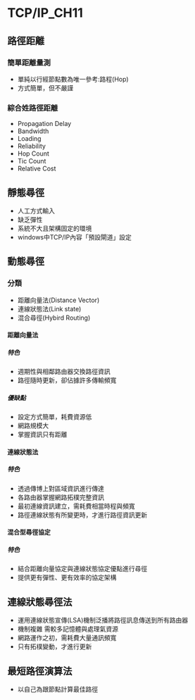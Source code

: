 # TCP/IP_CH11
## 路徑距離
### 簡單距離量測
* 單純以行經節點數為唯一參考:路程(Hop)
* 方式簡單，但不嚴謹
### 綜合姓路徑距離
* Propagation Delay
* Bandwidth
* Loading 
* Reliability
* Hop Count
* Tic Count 
* Relative Cost
## 靜態尋徑
* 人工方式輸入
* 缺乏彈性
* 系統不大且架構固定的環境
* windows中TCP/IP內容「預設閘道」設定
## 動態尋徑
### 分類
* 距離向量法(Distance Vector)
* 連線狀態法(Link state)
* 混合尋徑(Hybird Routing)
#### 距離向量法
##### 特色
* 週期性與相鄰路由器交換路徑資訊
* 路徑隨時更新，卻佔據許多傳輸頻寬
##### 優缺點
* 設定方式簡單，耗費資源低
* 網路規模大
* 掌握資訊只有距離
#### 連線狀態法
##### 特色
* 透過傳博上對區域資訊進行傳達
* 各路由器掌握網路拓樸完整資訊
* 最初連線資訊建立，需耗費相當時程與頻寬
* 路徑連線狀態有所變更時，才進行路徑資訊更新
#### 混合型尋徑協定
##### 特色
* 結合距離向量協定與連線狀態協定優點進行尋徑
* 提供更有彈性、更有效率的協定架構
## 連線狀態尋徑法
* 運用連線狀態宣傳(LSA)機制泛播將路徑訊息傳送到所有路由器
* 機制複雜 需較多記憶體與處理氣資源
* 網路運作之初，需耗費大量通訊頻寬
* 只有拓樸變動，才進行更新
## 最短路徑演算法
* 以自己為跟節點計算最佳路徑
